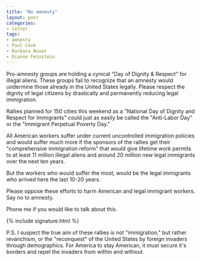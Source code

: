 ```yaml
---
title: "No amnesty"
layout: post
categories:
- letter
tags:
- amnesty
- Paul Cook
- Barbara Boxer
- Dianne Feinstein
---
```


Pro-amnesty groups are holding a cynical "Day of Dignity & Respect" for illegal aliens. These groups fail to recognize that an amnesty would undermine those already in the United States legally. Please respect the dignity of legal citizens by drastically and permanently reducing legal immigration.

Rallies planned for 150 cities this weekend as a "National Day of Dignity and Respect for Immigrants" could just as easily be called the "Anti-Labor Day" or the "Immigrant Perpetual Poverty Day."

All American workers suffer under current uncontrolled immigration policies and would suffer much more if the sponsors of the rallies get their "comprehensive immigration reform" that would give lifetime work permits to at least 11 million illegal aliens and around 20 million new legal immigrants over the next ten years.

But the workers who would suffer the most, would be the legal immigrants who arrived here the last 10-20 years.

Please oppose these efforts to harm American and legal immigrant workers. Say no to amnesty.

Phone me if you would like to talk about this.

{% include signature.html %}

P.S. I suspect the true aim of these rallies is not "immigration," but rather revanchism, or the "reconquest" of the United States by foreign invaders through demographics. For America to stay American, it must secure it's borders and repel the invaders from within and without.